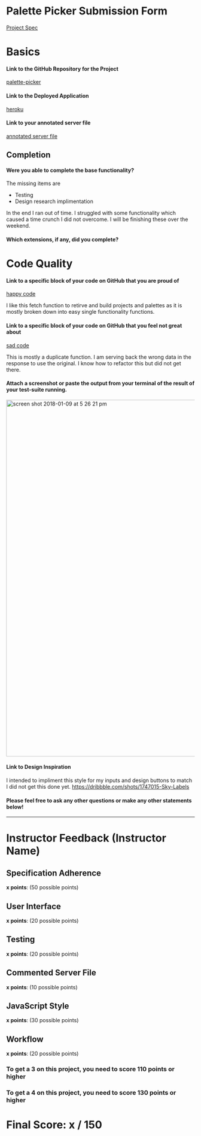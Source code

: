 # Palette Picker Submission Form

[Project Spec](http://frontend.turing.io/projects/palette-picker.html)

# Basics

#### Link to the GitHub Repository for the Project
[palette-picker](https://github.com/bbp5280/palette-picker)

#### Link to the Deployed Application
[heroku](https://palette-picker-bp.herokuapp.com/)

#### Link to your annotated server file
[annotated server file](https://github.com/bbp5280/palette-picker/blob/server-comments/server.js)

## Completion

#### Were you able to complete the base functionality?

The missing items are
  - Testing
  - Design research implimentation 
  
 In the end I ran out of time. I struggled with some functionality which caused a time crunch I did not overcome.
 I will be finishing these over the weekend. 
  
#### Which extensions, if any, did you complete?

# Code Quality

#### Link to a specific block of your code on GitHub that you are proud of
[happy code](https://github.com/bbp5280/palette-picker/blob/8afb0d04e9251a92b13430bc329846ad5c64e6a6/public/js/scripts.js#L27-L45)

I like this fetch function to retirve and build projects and palettes as it is mostly broken down into easy single functionality functions. 

#### Link to a specific block of your code on GitHub that you feel not great about
[sad code](https://github.com/bbp5280/palette-picker/blob/8afb0d04e9251a92b13430bc329846ad5c64e6a6/public/js/scripts.js#L127-L146)

This is mostly a duplicate function. I am serving back the wrong data in the response to use the original. I know how to refactor this but did not get there. 

#### Attach a screenshot or paste the output from your terminal of the result of your test-suite running.

<img width="953" alt="screen shot 2018-01-09 at 5 26 21 pm" src="https://user-images.githubusercontent.com/26842728/34750098-5bcf8c52-f562-11e7-8c4a-335fceaac889.png">

#### Link to Design Inspiration

I intended to impliment this style for my inputs and design buttons to match I did not get this done yet.
  https://dribbble.com/shots/1747015-Sky-Labels

#### Please feel free to ask any other questions or make any other statements below!


-----


# Instructor Feedback (Instructor Name)

## Specification Adherence

**x points**: (50 possible points)

## User Interface

**x points**: (20 possible points)

## Testing

**x points**: (20 possible points)

## Commented Server File

**x points**: (10 possible points)

## JavaScript Style

**x points**: (30 possible points)

## Workflow

**x points**: (20 possible points)


### To get a 3 on this project, you need to score 110 points or higher
### To get a 4 on this project, you need to score 130 points or higher

# Final Score: x / 150

